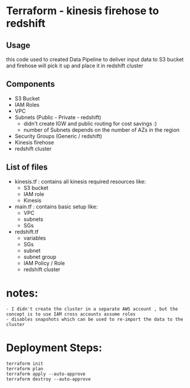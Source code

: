 # Terraform - kinesis firehose to redshift

## Usage
this code used to created Data Pipeline to deliver input data to S3 bucket and firehose will pick it up and place it in redshift cluster
## Components
- S3 Bucket
- IAM Roles
- VPC
- Subnets (Public - Private - redshift)
    - didn't create IGW and public routing for cost savings :)
    - number of Subnets depends on the number of AZs in the region 
- Security Groups (Generic / redshift)
- Kinesis firehose 
- redshift cluster

## List of files
- kinesis.tf : contains all kinesis required resources like:
    - S3 bucket
    - IAM role
    - Kinesis 
- main.tf : contains basic setup like:
    - VPC 
    - subnets
    - SGs
- redshift.tf
    - variables
    - SGs
    - subnet
    - subnet group
    - IAM Policy / Role
    - redshift cluster

# notes:
``` 
- I didn't create the cluster in a separate AWS account , but the concept is to use IAM cross accounts assume roles 
- disables snapshots which can be used to re-import the data to the cluster 
```

# Deployment Steps:
```
terraform init
terraform plan
terraform apply --auto-approve
terraform destroy --auto-approve

```
